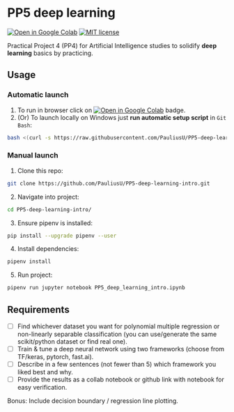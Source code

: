 # PP5 deep learning

[![Open in Google Colab](https://colab.research.google.com/assets/colab-badge.svg)](https://colab.research.google.com/github/PauliusU/PP5-deep-learning-intro/blob/master/PP5_deep_learning_intro.ipynb)
[![MIT license](https://img.shields.io/badge/License-MIT-blue.svg)](https://github.com/PauliusU/PP5-deep-learning-intro/blob/master/LICENSE)

Practical Project 4 (PP4) for Artificial Intelligence studies to solidify **deep learning** basics by practicing.

## Usage

### Automatic launch

1. To run in browser click on [![Open in Google Colab](https://colab.research.google.com/assets/colab-badge.svg)](https://colab.research.google.com/github/PauliusU/PP5-deep-learning-intro/blob/master/PP5_deep_learning_intro.ipynb) badge.
2. (Or) To launch locally on Windows just **run automatic setup script** in `Git Bash`:

```bash
bash <(curl -s https://raw.githubusercontent.com/PauliusU/PP5-deep-learning-intro/master/setup.sh)
```

### Manual launch

1. Clone this repo:

```bash
git clone https://github.com/PauliusU/PP5-deep-learning-intro.git
```

2. Navigate into project:

```bash
cd PP5-deep-learning-intro/
```

3. Ensure pipenv is installed:

```bash
pip install --upgrade pipenv --user
```

4. Install dependencies:

```bash
pipenv install
```

5. Run project:

```bash
pipenv run jupyter notebook PP5_deep_learning_intro.ipynb
```

## Requirements

- [ ] Find whichever dataset you want for polynomial multiple regression or non-linearly separable classification (you can use/generate the same scikit/python dataset or find real one).
- [ ] Train & tune a deep neural network using two frameworks (choose from TF/keras, pytorch, fast.ai).
- [ ] Describe in a few sentences (not fewer than 5) which framework you liked best and why.
- [ ] Provide the results as a collab notebook or github link with notebook for easy verification.

Bonus: Include decision boundary / regression line plotting.

